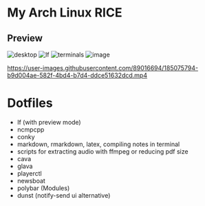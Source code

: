 # My Arch Linux RICE
## Preview

![desktop](https://user-images.githubusercontent.com/89016694/185077146-ce217857-338b-46e4-b00f-abbbede21a80.png)
![lf](https://user-images.githubusercontent.com/89016694/185077200-83d655a3-c856-4f16-8182-765022adef02.png)
![terminals](https://user-images.githubusercontent.com/89016694/185077252-48d602f8-034f-4249-8443-db26678deec0.png)
![image](https://user-images.githubusercontent.com/89016694/189480240-6689143c-bbbd-4dec-96f0-43f7d75189ef.png)


https://user-images.githubusercontent.com/89016694/185075794-b9d004ae-582f-4bd4-b7d4-ddce51632dcd.mp4

# Dotfiles

- lf (with preview mode)
- ncmpcpp
- conky
- markdown, rmarkdown, latex, compiling notes in terminal
- scripts for extracting audio with ffmpeg or reducing pdf size
- cava
- glava
- playerctl
- newsboat
- polybar (Modules)
- dunst (notify-send ui alternative)
